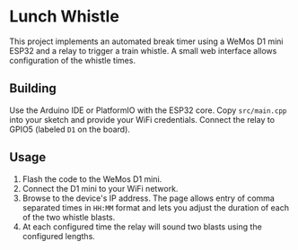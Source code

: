 # Lunch Whistle

This project implements an automated break timer using a WeMos D1 mini ESP32 and a relay to trigger a train whistle. A small web interface allows configuration of the whistle times.

## Building
Use the Arduino IDE or PlatformIO with the ESP32 core. Copy `src/main.cpp` into your sketch and provide your WiFi credentials. Connect the relay to GPIO5 (labeled `D1` on the board).

## Usage
1. Flash the code to the WeMos D1 mini.
2. Connect the D1 mini to your WiFi network.
3. Browse to the device's IP address. The page allows entry of comma separated times in `HH:MM` format and lets you adjust the duration of each of the two whistle blasts.
4. At each configured time the relay will sound two blasts using the configured lengths.
